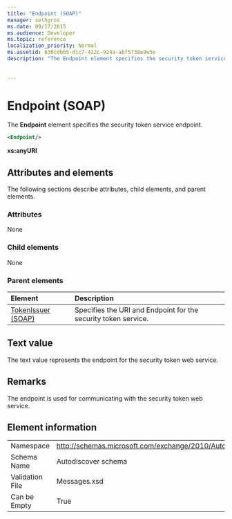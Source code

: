 ```yaml
---
title: "Endpoint (SOAP)"
manager: sethgros
ms.date: 09/17/2015
ms.audience: Developer
ms.topic: reference
localization_priority: Normal
ms.assetid: 630cdbb5-d1c7-422c-924a-abf5738e9e5e
description: "The Endpoint element specifies the security token service endpoint."
 
 
---
```


# Endpoint (SOAP)

The **Endpoint** element specifies the security token service endpoint. 
  
```XML
<Endpoint/>
```

 **xs:anyURI**
## Attributes and elements

The following sections describe attributes, child elements, and parent elements.
  
### Attributes

None
  
### Child elements

None
  
### Parent elements

|**Element**|**Description**|
|:-----|:-----|
|[TokenIssuer (SOAP)](tokenissuer-soap.md) <br/> |Specifies the URI and Endpoint for the security token service.  <br/> |
   
## Text value

The text value represents the endpoint for the security token web service.
  
## Remarks

The endpoint is used for communicating with the security token web service.
  
## Element information

|||
|:-----|:-----|
|Namespace  <br/> |http://schemas.microsoft.com/exchange/2010/Autodiscover  <br/> |
|Schema Name  <br/> |Autodiscover schema  <br/> |
|Validation File  <br/> |Messages.xsd  <br/> |
|Can be Empty  <br/> |True  <br/> |
   

